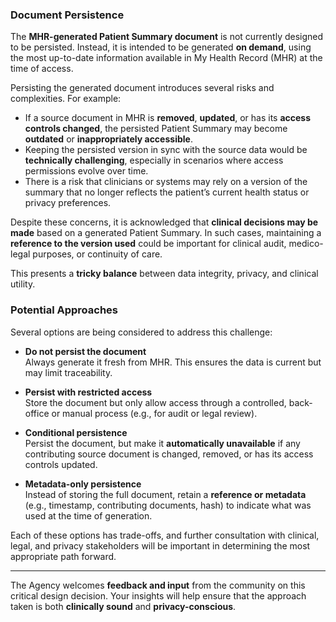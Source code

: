 ### Document Persistence

The **MHR-generated Patient Summary document** is not currently designed to be persisted. Instead, it is intended to be generated **on demand**, using the most up-to-date information available in My Health Record (MHR) at the time of access.

Persisting the generated document introduces several risks and complexities. For example:

- If a source document in MHR is **removed**, **updated**, or has its **access controls changed**, the persisted Patient Summary may become **outdated** or **inappropriately accessible**.
- Keeping the persisted version in sync with the source data would be **technically challenging**, especially in scenarios where access permissions evolve over time.
- There is a risk that clinicians or systems may rely on a version of the summary that no longer reflects the patient’s current health status or privacy preferences.

Despite these concerns, it is acknowledged that **clinical decisions may be made** based on a generated Patient Summary. In such cases, maintaining a **reference to the version used** could be important for clinical audit, medico-legal purposes, or continuity of care.

This presents a **tricky balance** between data integrity, privacy, and clinical utility.

### Potential Approaches

Several options are being considered to address this challenge:

- **Do not persist the document**  
  Always generate it fresh from MHR. This ensures the data is current but may limit traceability.

- **Persist with restricted access**  
  Store the document but only allow access through a controlled, back-office or manual process (e.g., for audit or legal review).

- **Conditional persistence**  
  Persist the document, but make it **automatically unavailable** if any contributing source document is changed, removed, or has its access controls updated.

- **Metadata-only persistence**  
  Instead of storing the full document, retain a **reference or metadata** (e.g., timestamp, contributing documents, hash) to indicate what was used at the time of generation.

Each of these options has trade-offs, and further consultation with clinical, legal, and privacy stakeholders will be important in determining the most appropriate path forward.

---

The Agency welcomes **feedback and input** from the community on this critical design decision. Your insights will help ensure that the approach taken is both **clinically sound** and **privacy-conscious**.
